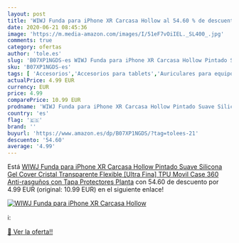 ```yaml
---
layout: post
title: 'WIWJ Funda para iPhone XR Carcasa Hollow al 54.60 % de descuento'
date: 2020-06-21 08:45:36
image: 'https://m.media-amazon.com/images/I/51eF7vOiIEL._SL400_.jpg'
comments: true
category: ofertas
author: 'tole.es'
slug: 'B07XP1NGDS-es WIWJ Funda para iPhone XR Carcasa Hollow Pintado Suave...'
sku: 'B07XP1NGDS-es'
tags: [ 'Accesorios','Accesorios para tablets','Auriculares para equipo de audio','Auriculares y accesorios','Electrónica','Electrónica para moto','Electrónica para vehículos','Fundas blandas para tablets','Fundas para tablets','Informática','Smartwatches','Soportes para moto','Tecnología para vestir','iphone', ]
actualPrice: 4.99 EUR
currency: EUR
price: 4.99
comparePrice: 10.99 EUR
prodname: 'WIWJ Funda para iPhone XR Carcasa Hollow Pintado Suave Silicona Gel Cover Cristal Transparente Flexible [Ultra Fina] TPU Movil Case 360 Anti-rasguños con Tapa Protectores Planta'
country: 'es'
flag: '🇪🇸'
brand: ''
buyurl: 'https://www.amazon.es/dp/B07XP1NGDS/?tag=tolees-21'
descuento: '54.60'
average: '4.99'
---
```


Está [WIWJ Funda para iPhone XR Carcasa Hollow Pintado Suave Silicona Gel Cover Cristal Transparente Flexible [Ultra Fina] TPU Movil Case 360 Anti-rasguños con Tapa Protectores Planta](https://www.amazon.es/dp/B07XP1NGDS/?tag=tolees-21) con 54.60 de descuento por 4.99 EUR (original: 10.99 EUR) en el siguiente enlace!

[![WIWJ Funda para iPhone XR Carcasa Hollow](https://m.media-amazon.com/images/I/51eF7vOiIEL._SL400_.jpg)](https://www.amazon.es/dp/B07XP1NGDS/?tag=tolees-21)

ℹ️:


[🛒 Ver la oferta!!](https://www.amazon.es/dp/B07XP1NGDS/?tag=tolees-21)
